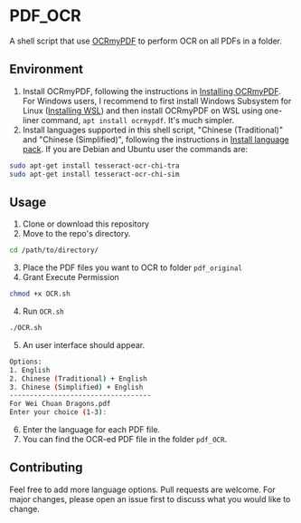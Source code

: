 # PDF_OCR

A shell script that use [OCRmyPDF](https://github.com/ocrmypdf/OCRmyPDF) to perform OCR on all PDFs in a folder.

## Environment 

1. Install OCRmyPDF, following the instructions in [Installing OCRmyPDF](https://ocrmypdf.readthedocs.io/en/latest/installation.html). 
For Windows users, I recommend to first install Windows Subsystem for Linux ([Installing WSL](https://learn.microsoft.com/en-us/windows/wsl/install)) and then install OCRmyPDF on WSL using one-liner command, `apt install ocrmypdf`. It's much simpler.
2. Install languages supported in this shell script, "Chinese (Traditional)" and "Chinese (Simplified)", following the instructions in [Install language pack](https://ocrmypdf.readthedocs.io/en/latest/languages.html). If you are Debian and Ubuntu user the commands are: 
```bash
sudo apt-get install tesseract-ocr-chi-tra
sudo apt-get install tesseract-ocr-chi-sim
```

## Usage
1. Clone or download this repository
2. Move to the repo's directory.
```bash
cd /path/to/directory/
```
3. Place the PDF files you want to OCR to folder `pdf_original`
4. Grant Execute Permission
```bash
chmod +x OCR.sh
```
4. Run `OCR.sh`
```bash
./OCR.sh
```
5. An user interface should appear. 
```bash
Options:
1. English
2. Chinese (Traditional) + English
3. Chinese (Simplified) + English
-----------------------------------
For Wei Chuan Dragons.pdf
Enter your choice (1-3):
```
6. Enter the language for each PDF file.  
7. You can find the OCR-ed PDF file in the folder `pdf_OCR`. 


## Contributing

Feel free to add more language options. Pull requests are welcome. For major changes, please open an issue first to discuss what you would like to change.
